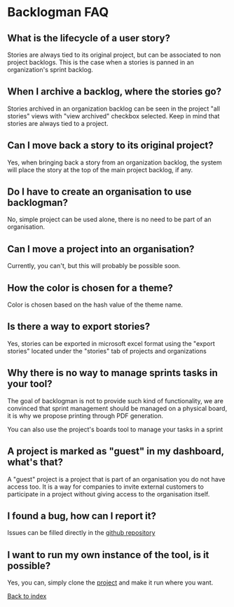 Backlogman FAQ
==============

What is the lifecycle of a user story?
--------------------------------------

Stories are always tied to its original project, but can be associated to non project backlogs.
This is the case when a stories is panned in an organization's sprint backlog.

When I archive a backlog, where the stories go?
-----------------------------------------------

Stories archived in an organization backlog can be seen in the project "all stories" views with "view archived" checkbox selected.
Keep in mind that stories are always tied to a project.


Can I move back a story to its original project?
------------------------------------------------

Yes, when bringing back a story from an organization backlog, the system will place the story at the top of
the main project backlog, if any.


Do I have to create an organisation to use backlogman?
------------------------------------------------------

No, simple project can be used alone, there is no need to be part of an organisation.


Can I move a project into an organisation?
------------------------------------------

Currently, you can't, but this will probably be possible soon.


How the color is chosen for a theme?
------------------------------------

Color is chosen based on the hash value of the theme name.


Is there a way to export stories?
---------------------------------

Yes, stories can be exported in microsoft excel format using the "export stories" located under the "stories" tab of projects and organizations


Why there is no way to manage sprints tasks in your tool?
---------------------------------------------------------

The goal of backlogman is not to provide such kind of functionality, we are convinced that sprint management should be
	managed on a physical board, it is why we propose printing through PDF generation.

You can also use the project's boards tool to manage your tasks in a sprint


A project is marked as "guest" in my dashboard, what's that?
------------------------------------------------------------

A "guest" project is a project that is part of an organisation you do not have access too.
It is a way for companies to invite external customers to participate in a project without giving access to the organisation itself.


I found a bug, how can I report it?
-----------------------------------

Issues can be filled directly in the [github repository](https://github.com/dsaradini/facile_backlog)


I want to run my own instance of the tool, is it possible?
----------------------------------------------------------

Yes, you can, simply clone the [project](https://github.com/dsaradini/facile_backlog) and make it run where you want.


[Back to index](index)